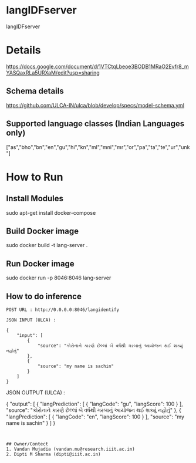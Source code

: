 # langIDFserver
langIDFserver

# Details

https://docs.google.com/document/d/1VTCtqLbeoe3BODB1MRaO2Evfr8_mYASQaxRLa5URXaM/edit?usp=sharing

## Schema details

https://github.com/ULCA-IN/ulca/blob/develop/specs/model-schema.yml

## Supported language classes (Indian Languages only)

["as","bho","bn","en","gu","hi","kn","ml","mni","mr","or","pa","ta","te","ur","unk"]


# How to Run

## Install Modules

sudo apt-get install docker-compose

## Build Docker image

sudo docker build -t lang-server . 

## Run Docker image

sudo docker run -p 8046:8046 lang-server

## How to do inference


```
POST URL : http://0.0.0.0:8046/langidentify

JSON INPUT (ULCA) :

{
    "input": [
        {
            "source": "કોરોનાને કારણે છેલ્લાં બે વર્ષથી ગરબાનું આયોજન થઈ શક્યું નહોતું"
        },
        {
            "source": "my name is sachin"
        }
    ]
}

```

JSON OUTPUT (ULCA) :

{
    "output": [
        {
            "langPrediction": [
                {
                    "langCode": "gu",
                    "langScore": 100
                }
            ],
            "source": "કોરોનાને કારણે છેલ્લાં બે વર્ષથી ગરબાનું આયોજન થઈ શક્યું નહોતું"
        },
        {
            "langPrediction": [
                {
                    "langCode": "en",
                    "langScore": 100
                }
            ],
            "source": "my name is sachin"
        }
    ]
}

```


## Owner/Contect
1. Vandan Mujadia (vandan.mu@research.iiit.ac.in)
2. Dipti M Sharma (dipti@iiit.ac.in)
